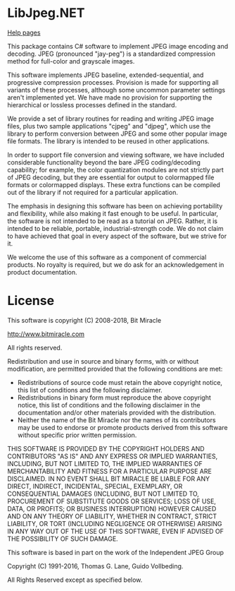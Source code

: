 LibJpeg.NET
===========

[Help pages](https://bitmiracle.github.io/libjpeg.net/help/)

This package contains C# software to implement JPEG image encoding and decoding. JPEG (pronounced "jay-peg") is a standardized compression method for full-color
and grayscale images.

This software implements JPEG baseline, extended-sequential, and progressive compression processes.  Provision is made for supporting all variants of these processes, although some uncommon parameter settings aren't implemented yet. We have made no provision for supporting the hierarchical or lossless processes defined in the standard.

We provide a set of library routines for reading and writing JPEG image files, plus two sample applications "cjpeg" and "djpeg", which use the library to perform conversion between JPEG and some other popular image file formats. The library is intended to be reused in other applications.

In order to support file conversion and viewing software, we have included considerable functionality beyond the bare JPEG coding/decoding capability; for example, the color quantization modules are not strictly part of JPEG decoding, but they are essential for output to colormapped file formats or colormapped displays. These extra functions can be compiled out of the library if not required for a particular application.

The emphasis in designing this software has been on achieving portability and flexibility, while also making it fast enough to be useful. In particular, the software is not intended to be read as a tutorial on JPEG. Rather, it is intended to be reliable, portable, industrial-strength code.  We do not claim to have achieved that goal in every aspect of the software, but we strive for it.

We welcome the use of this software as a component of commercial products. No royalty is required, but we do ask for an acknowledgement in product documentation.

License
=======

This software is copyright (C) 2008-2018, Bit Miracle

http://www.bitmiracle.com

All rights reserved.

Redistribution and use in source and binary forms, with or without modification, are permitted provided that the following conditions are met: 
* Redistributions of source code must retain the above copyright notice, this list of conditions and the following disclaimer. 
* Redistributions in binary form must reproduce the above copyright notice, this list of conditions and the following disclaimer in the documentation and/or other materials provided with the distribution. 
* Neither the name of the Bit Miracle nor the names of its contributors may be used to endorse or promote products derived from this software without specific prior written permission. 
 
THIS SOFTWARE IS PROVIDED BY THE COPYRIGHT HOLDERS AND CONTRIBUTORS "AS IS" AND ANY EXPRESS OR IMPLIED WARRANTIES, INCLUDING, BUT NOT LIMITED TO, THE IMPLIED WARRANTIES OF MERCHANTABILITY AND FITNESS FOR A PARTICULAR PURPOSE ARE DISCLAIMED. IN NO EVENT SHALL BIT MIRACLE BE LIABLE FOR ANY DIRECT, INDIRECT, INCIDENTAL, SPECIAL, EXEMPLARY, OR CONSEQUENTIAL DAMAGES (INCLUDING, BUT NOT LIMITED TO, PROCUREMENT OF SUBSTITUTE GOODS OR SERVICES; LOSS OF USE, DATA, OR PROFITS; OR BUSINESS INTERRUPTION) HOWEVER CAUSED AND ON ANY THEORY OF LIABILITY, WHETHER IN CONTRACT, STRICT LIABILITY, OR TORT (INCLUDING NEGLIGENCE OR OTHERWISE) ARISING IN ANY WAY OUT OF THE USE OF THIS SOFTWARE, EVEN IF ADVISED OF THE POSSIBILITY OF SUCH DAMAGE. 

This software is based in part on the work of the Independent JPEG Group

Copyright (C) 1991-2016, Thomas G. Lane, Guido Vollbeding.

All Rights Reserved except as specified below.

